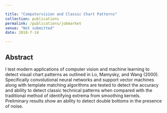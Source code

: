 ```yaml
---

title: "Computervision and Classic Chart Patterns"
collection: publications
permalink: /publications/jobmarket
venue: "Not submitted"
date: 2018-7-14

---
```



## Abstract

I test modern applications of computer vision and machine learning to detect visual chart patterns as outlined in Lo, Mamysky, and Wang (2000). Specifically convolutional neural networks and support vector machines along with template matching algorithms are tested to detect the accuracy and ability to detect classic technical patterns when compared with the traditional method of identifying extrema from smoothing kernels. Preliminary results show an ability to detect double bottoms in the presence of noise. 
